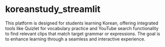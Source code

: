# koreanstudy_streamlit

This platform is designed for students learning Korean, offering integrated tools like Quizlet for vocabulary practice and YouTube search functionality to find relevant clips that match target grammar or expressions. The goal is to enhance learning through a seamless and interactive experience.

